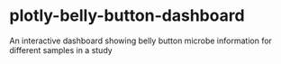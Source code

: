 # plotly-belly-button-dashboard
An interactive dashboard showing belly button microbe information for different samples in a study
